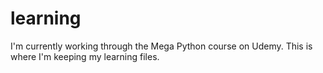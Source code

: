 # learning
I'm currently working through the Mega Python course on Udemy.  This is where I'm keeping my learning files.
